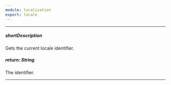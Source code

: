 ```yaml
---
module: localization
export: locale
---
```

---
##### shortDescription
Gets the current locale identifier.

##### return: String
The identifier.

---
